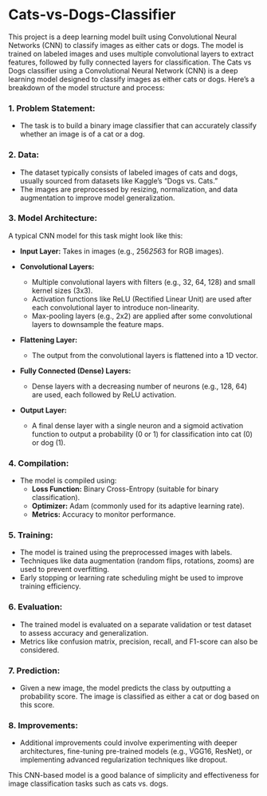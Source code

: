# Cats-vs-Dogs-Classifier
This project is a deep learning model built using Convolutional Neural Networks (CNN) to classify images as either cats or dogs. The model is trained on labeled images and uses multiple convolutional layers to extract features, followed by fully connected layers for classification.
The Cats vs Dogs classifier using a Convolutional Neural Network (CNN) is a deep learning model designed to classify images as either cats or dogs. Here’s a breakdown of the model structure and process:

### 1. **Problem Statement:**
   - The task is to build a binary image classifier that can accurately classify whether an image is of a cat or a dog.

### 2. **Data:**
   - The dataset typically consists of labeled images of cats and dogs, usually sourced from datasets like Kaggle’s “Dogs vs. Cats.”
   - The images are preprocessed by resizing, normalization, and data augmentation to improve model generalization.

### 3. **Model Architecture:**
   A typical CNN model for this task might look like this:

   - **Input Layer:** Takes in images (e.g., 256*256*3 for RGB images).
   
   - **Convolutional Layers:** 
     - Multiple convolutional layers with filters (e.g., 32, 64, 128) and small kernel sizes (3x3).
     - Activation functions like ReLU (Rectified Linear Unit) are used after each convolutional layer to introduce non-linearity.
     - Max-pooling layers (e.g., 2x2) are applied after some convolutional layers to downsample the feature maps.
   
   - **Flattening Layer:**
     - The output from the convolutional layers is flattened into a 1D vector.
   
   - **Fully Connected (Dense) Layers:**
     - Dense layers with a decreasing number of neurons (e.g., 128, 64) are used, each followed by ReLU activation.
   
   - **Output Layer:**
     - A final dense layer with a single neuron and a sigmoid activation function to output a probability (0 or 1) for classification into cat (0) or dog (1).

### 4. **Compilation:**
   - The model is compiled using:
     - **Loss Function:** Binary Cross-Entropy (suitable for binary classification).
     - **Optimizer:** Adam (commonly used for its adaptive learning rate).
     - **Metrics:** Accuracy to monitor performance.

### 5. **Training:**
   - The model is trained using the preprocessed images with labels.
   - Techniques like data augmentation (random flips, rotations, zooms) are used to prevent overfitting.
   - Early stopping or learning rate scheduling might be used to improve training efficiency.

### 6. **Evaluation:**
   - The trained model is evaluated on a separate validation or test dataset to assess accuracy and generalization.
   - Metrics like confusion matrix, precision, recall, and F1-score can also be considered.

### 7. **Prediction:**
   - Given a new image, the model predicts the class by outputting a probability score. The image is classified as either a cat or dog based on this score.

### 8. **Improvements:**
   - Additional improvements could involve experimenting with deeper architectures, fine-tuning pre-trained models (e.g., VGG16, ResNet), or implementing advanced regularization techniques like dropout.

This CNN-based model is a good balance of simplicity and effectiveness for image classification tasks such as cats vs. dogs.
